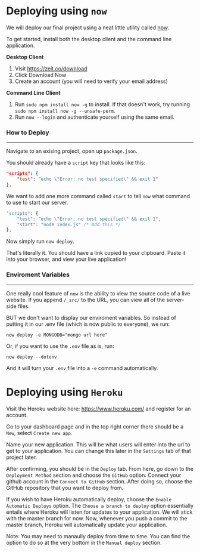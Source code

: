 
# Deploying using `now`

We will deploy our final project using a neat little utility called [now](https://zeit.co/now).

To get started, install both the desktop client and the command line application. 

**Desktop Client**

1. Visit https://zeit.co/download
2. Click Download Now
3. Create an account (you will need to verify your email address)

**Command Line Client**

1. Run `sudo npm install now -g` to install. If that doesn't work, try running `sudo npm install now -g --unsafe-perm`.
2. Run `now --login` and authenticate yourself using the same email.


### How to Deploy
-----------------

Navigate to an exising project, open up `package.json`. 

You should already have a `script` key that looks like this:

```json
"scripts": {
    "test": "echo \"Error: no test specified\" && exit 1"
},
```

We want to add one more command called `start` to tell `now` what command to use to start our server. 

```javascript
"scripts": {
    "test": "echo \"Error: no test specified\" && exit 1",
    "start": "node index.js" /* Add this */
},
```

Now simply run `now deploy`. 

That's literally it. You should have a link copied to your clipboard. Paste it into your browser, and view your live application!

### Enviroment Variables
------------------------ 

One really cool feature of `now` is the ability to view the source code of a live website. If you append `/_src/` to the URL, you can view all of the server-side files. 

BUT we don't want to display our enviroment variables. So instead of putting it in our .env file (which is now public to everyone), we run:

`now deploy -e MONGODB="mongo url here"`

Or, if you want to use the `.env` file as is, run:

`now deploy --dotenv`

And it will turn your `.env` file into a `-e` command automatically. 



# Deploying using `Heroku`
Visit the Heroku website here: https://www.heroku.com/ and register for an account. 

Go to your dashboard page and in the top right corner there should be a `New`, select `Create new app`.

Name your new application. This will be what users will enter into the url to get to your application. You can change this later in the `Settings` tab of that project later.

After confirming, you should be in the `Deploy` tab. From here, go down to the `Deployment Method` section and choose the `GitHub` option. Connect your github account in the `Connect to GitHub` section. After doing so, choose the GitHub repository that you want to deploy from. 

If you wish to have Heroku automatically deploy, choose the `Enable Automatic Deploys` option. The `Choose a branch to deploy` option essentially entails where Heroku will listen for updates to your application. We will stick with the master branch for now. Now, whenever you push a commit to the master branch, Heroku will automatically update your application. 

Note: You may need to manaully deploy from time to time. You can find the option to do so at the very bottom in the `Manual deploy` section. 

